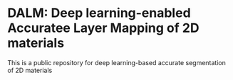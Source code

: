 # DALM: Deep learning-enabled Accuratee Layer Mapping of 2D materials
This is a public repository for deep learning-based accurate segmentation of 2D materials
